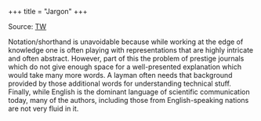 +++
title = "Jargon"
+++

Source: [TW](https://x.com/blog_supplement/status/1873486900691865900)

Notation/shorthand is unavoidable because while working at the edge of knowledge one is often playing with representations that are highly intricate and often abstract. However, part of this the problem of prestige journals which do not give enough space for a well-presented explanation which would take many more words. A layman often needs that background provided by those additional words for understanding technical stuff. Finally, while English is the dominant language of scientific communication today, many of the authors, including those from English-speaking nations are not very fluid in it.

